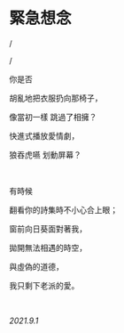 # 緊急想念

/

/

你是否

胡亂地把衣服扔向那椅子，

像當初一樣 跳過了相擁？

快進式播放愛情劇，

狼吞虎嚥 划動屏幕？

<br>

有時候

翻看你的詩集時不小心合上眼；

窗前向日葵面對著我，

拋開無法相遇的時空，

與虛偽的道德，

我只剩下老派的愛。

<br>


*2021.9.1*
